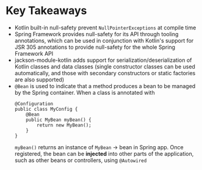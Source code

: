 # Key Takeaways

- Kotlin built-in null-safety prevent `NullPointerExceptions` at compile time
- Spring Framework provides null-safety for its API through tooling annotations, which can be used in conjunction with Kotlin's support for JSR 305 annotations to provide null-safety for the whole Spring Framework API
- jackson-module-kotlin</code> adds support for serialization/deserialization of Kotlin classes and data classes (single constructor classes can be used automatically, and those with secondary constructors or static factories are also supported)
- `@Bean` is used to indicate that a method produces a bean to be managed by the Spring container. When a class is annotated with
  ```
  @Configuration
  public class MyConfig {
      @Bean
      public MyBean myBean() {
          return new MyBean();
      }
  }
  ```
  `myBean()` returns an instance of `MyBean` &rarr; bean in Spring app. Once registered, the bean can be **injected** into other parts of the application, such as other beans or controllers, using `@Autowired`
